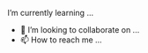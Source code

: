  I’m currently learning ...
- 💞️ I’m looking to collaborate on ...
- 📫 How to reach me ...

<!---
eliane-napoli/eliane-napoli is a ✨ special ✨ repository because its `README.md` (this file) appears on your GitHub profile.
You can click the Preview link to take a look at your changes.
--->
